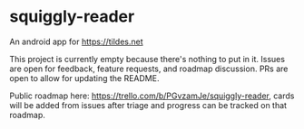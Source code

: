 # squiggly-reader
An android app for https://tildes.net

This project is currently empty because there's nothing to put in it. Issues are open for feedback, feature requests, and roadmap discussion. PRs are open to allow for updating the README.

Public roadmap here: https://trello.com/b/PGvzamJe/squiggly-reader, cards will be added from issues after triage and progress can be tracked on that roadmap. 
